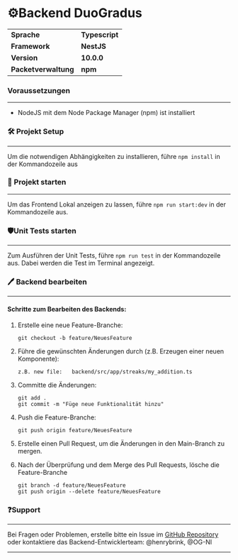 # ⚙️Backend DuoGradus

|                  |                        |
| ---------------- | ---------------------- |
| **Sprache**          | **Typescript** |
| **Framework**        | **NestJS**                |
| **Version**          | **10.0.0**                |
| **Packetverwaltung** | **npm**                    |
### Voraussetzungen
---
- NodeJS mit dem Node Package Manager (npm) ist installiert

### 🛠️ Projekt Setup
---
Um die notwendigen Abhängigkeiten zu installieren, führe `npm install` in der Kommandozeile aus

### 🚀 Projekt starten
---
Um das Frontend Lokal anzeigen zu lassen, führe `npm run start:dev` in der Kommandozeile aus.

### 🛡️Unit Tests starten
---
Zum Ausführen der Unit Tests, führe `npm run test` in der Kommandozeile aus. Dabei werden die Test im Terminal angezeigt.

### 🖊️ Backend bearbeiten
---
#### Schritte zum Bearbeiten des Backends:

1. Erstelle eine neue Feature-Branche:
    ```
    git checkout -b feature/NeuesFeature
    ```
    
2. Führe die gewünschten Änderungen durch (z.B. Erzeugen einer neuen Komponente):
    ```
    z.B. new file:   backend/src/app/streaks/my_addition.ts
	```
	
3. Committe die Änderungen:
    ```
    git add .
    git commit -m "Füge neue Funktionalität hinzu"
	```
	
4. Push die Feature-Branche:
    ```
    git push origin feature/NeuesFeature
    ```
    
5. Erstelle einen Pull Request, um die Änderungen in den Main-Branch zu mergen.
6. Nach der Überprüfung und dem Merge des Pull Requests, lösche die Feature-Branche
    ```
    git branch -d feature/NeuesFeature
    git push origin --delete feature/NeuesFeature
    ```

### ❓Support
---
Bei Fragen oder Problemen, erstelle bitte ein Issue im [GitHub Repository](https://github.com/SE-TINF22B2/G5-DuoGradus) oder kontaktiere das Backend-Entwicklerteam: @henrybrink, @OG-NI

---
